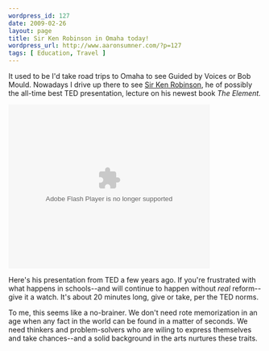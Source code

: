 ```yaml
--- 
wordpress_id: 127
date: 2009-02-26
layout: page
title: Sir Ken Robinson in Omaha today!
wordpress_url: http://www.aaronsumner.com/?p=127
tags: [ Education, Travel ]
---
```

It used to be I'd take road trips to Omaha to see Guided by Voices or Bob Mould. Nowadays I drive up there to see <a href="http://www.thekaneko.org/events/kenrobinson/index.html">Sir Ken Robinson</a>, he of possibly the all-time best TED presentation, lecture on his newest book <em>The Element.</em>

<embed id="VideoPlayback" src="http://video.google.com/googleplayer.swf?docid=-4964296663335083307&hl=en&fs=true" style="width:400px;height:326px" allowFullScreen="true" allowScriptAccess="always" type="application/x-shockwave-flash"> </embed>

Here's his presentation from TED a few years ago. If you're frustrated with what happens in schools--and will continue to happen without <em>real</em> reform--give it a watch. It's about 20 minutes long, give or take, per the TED norms.

To me, this seems like a no-brainer. We don't need rote memorization in an age when any fact in the world can be found in a matter of seconds. We need thinkers and problem-solvers who are wiling to express themselves and take chances--and a solid background in the arts nurtures these traits.
